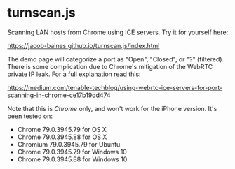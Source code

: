 # turnscan.js
Scanning LAN hosts from Chrome using ICE servers. Try it for yourself here:

https://jacob-baines.github.io/turnscan.js/index.html

The demo page will categorize a port as "Open", "Closed", or "?" (filtered). There is some complication due to Chrome's mitigation of the WebRTC private IP leak. For a full explanation read this:

https://medium.com/tenable-techblog/using-webrtc-ice-servers-for-port-scanning-in-chrome-ce17b19dd474

Note that this is *Chrome* only, and won't work for the iPhone version. It's been tested on:

* Chrome 79.0.3945.79 for OS X
* Chrome 79.0.3945.88 for OS X
* Chromium 79.0.3945.79 for Ubuntu
* Chrome 79.0.3945.79 for Windows 10
* Chrome 79.0.3945.88 for Windows 10

